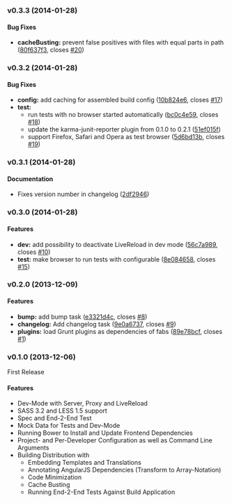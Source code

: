 <a name="v0.3.3"></a>
### v0.3.3 (2014-01-28)

#### Bug Fixes

* **cacheBusting:** prevent false positives with files with equal parts in path ([80f637f3](https://github.com/w11k/fabs/commit/80f637f33cb6d41fe83e0e2c8b8d7699b8cd4ee5), closes [#20](https://github.com/w11k/fabs/issues/20))


<a name="v0.3.2"></a>
### v0.3.2 (2014-01-28)

#### Bug Fixes

* **config:** add caching for assembled build config ([10b824e6](https://github.com/w11k/fabs/commit/10b824e6935d7f92292fc7932c7e72b0cac6306c), closes [#17](https://github.com/w11k/fabs/issues/17))
* **test:**
  * run tests with no browser started automatically ([bc0c4e59](https://github.com/w11k/fabs/commit/bc0c4e59ead7faa27a7c8f7ed55393fd27c339b7), closes [#18](https://github.com/w11k/fabs/issues/18))
  * update the karma-junit-reporter plugin from 0.1.0 to 0.2.1 ([51ef015f](https://github.com/w11k/fabs/commit/51ef015f7843694406d00ab4e34c42c1ae2c1ab5))
  * support Firefox, Safari and Opera as test browser ([5d6bd13b](https://github.com/w11k/fabs/commit/5d6bd13b57c282055c96bc9c01705c1ec7e4df87), closes [#19](https://github.com/w11k/fabs/issues/19))


<a name="v0.3.1"></a>
### v0.3.1 (2014-01-28)

#### Documentation

* Fixes version number in changelog ([2df2946](https://github.com/w11k/fabs/commit/2df29460d558d480d22a4a8d52ef760ab05d2c48))


<a name="v0.3.0"></a>
### v0.3.0 (2014-01-28)

#### Features

* **dev:** add possibility to deactivate LiveReload in dev mode ([56c7a989](https://github.com/w11k/fabs/commit/56c7a9899bba6d0d8a65186b46df6ad2ed0c98c6), closes [#10](https://github.com/w11k/fabs/issues/10))
* **test:** make browser to run tests with configurable ([8e084658](https://github.com/w11k/fabs/commit/8e084658a31b263be9270f6708865c0e72dae87f), closes [#15](https://github.com/w11k/fabs/issues/15))


<a name="v0.2.0"></a>
### v0.2.0 (2013-12-09)

#### Features

* **bump:** add bump task ([e3321d4c](https://github.com/w11k/fabs/commit/e3321d4cee3d7d4dbd1bcffb1369bfe1e1a4ab8d), closes [#8](https://github.com/w11k/fabs/issues/8))
* **changelog:** Add changelog task ([9e0a6737](https://github.com/w11k/fabs/commit/9e0a67373c64788b8020c65038b5a403898f76c8), closes [#9](https://github.com/w11k/fabs/issues/9))
* **plugins:** load Grunt plugins as dependencies of fabs ([89e78bcf](https://github.com/w11k/fabs/commit/89e78bcf2b94f6677cd3c9dd196977d28c77eef8), closes [#1](https://github.com/w11k/fabs/issues/1))


<a name="v0.1.0"></a>
### v0.1.0 (2013-12-06)

First Release

#### Features

* Dev-Mode with Server, Proxy and LiveReload
* SASS 3.2 and LESS 1.5 support
* Spec and End-2-End Test
* Mock Data for Tests and Dev-Mode
* Running Bower to Install and Update Frontend Dependencies
* Project- and Per-Developer Configuration as well as Command Line Arguments
* Building Distribution with
    * Embedding Templates and Translations
    * Annotating AngularJS Dependencies (Transform to Array-Notation)
    * Code Minimization
    * Cache Busting
    * Running End-2-End Tests Against Build Application

